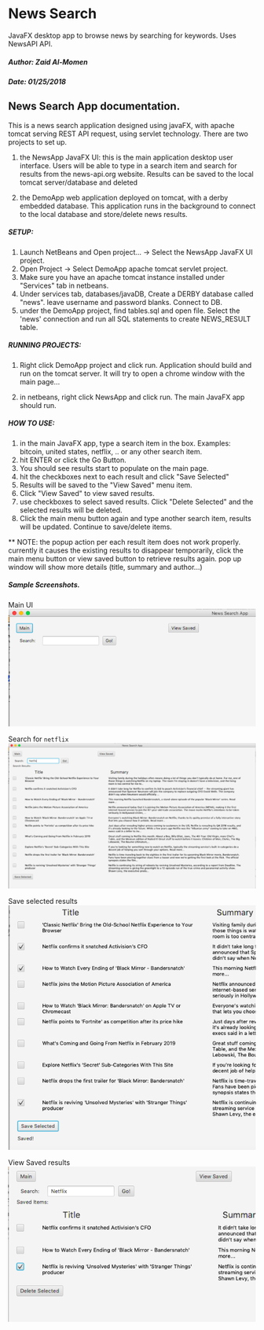 # News Search
JavaFX desktop app to browse news by searching for keywords. Uses NewsAPI API.


##### Author: Zaid Al-Momen
##### Date: 01/25/2018


News Search App documentation. 
------------------------------ 

This is a news search application designed using javaFX, with apache tomcat serving REST API request, using servlet technology. There are two projects to set up. 

1) the NewsApp JavaFX UI: this is the main application desktop user interface. Users will be able to type in a search item and search for results from the news-api.org website. Results can be saved to the local tomcat server/database and deleted 

2) the DemoApp web application deployed on tomcat, with a derby embedded database. This application runs in the background to connect to the local database and store/delete news results. 


##### SETUP:
1. Launch NetBeans and Open project... -> Select the NewsApp JavaFX UI project. 
2. Open Project -> Select DemoApp apache tomcat servlet project. 
3. Make sure you have an apache tomcat instance installed under "Services" tab in netbeans. 
4. Under services tab, databases/javaDB, Create a DERBY database called "news". leave username and password blanks. Connect to DB.  
5. under the DemoApp project, find tables.sql and open file. Select the 'news' connection and run all SQL statements to create NEWS_RESULT table.  


##### RUNNING PROJECTS: 

1. Right click DemoApp project and click run. Application should build and run on the tomcat server. It will try to open a chrome window with the main page... 

2. in netbeans, right click NewsApp and click run. The main JavaFX app should run. 


##### HOW TO USE:
1. in the main JavaFX app, type a search item in the box. Examples: bitcoin, united states, netflix, .. or any other search item. 
2. hit ENTER or click the Go Button. 
3. You should see results start to populate on the main page. 
4. hit the checkboxes next to each result and click "Save Selected"
5. Results will be saved to the "View Saved" menu item. 
6. Click "View Saved" to view saved results. 
7. use checkboxes to select saved results. Click "Delete Selected" and the selected results will be deleted. 
8. Click the main menu button again and type another search item, results will be updated. Continue to save/delete items.

** NOTE: the popup action per each result item does not work properly. currently it causes the existing results to disappear temporarily, click the main menu button or view saved button to retrieve results again. 
pop up window will show more details (title, summary and author...)

##### Sample Screenshots. 

Main UI
![main UI](https://raw.githubusercontent.com/zmomen/news-app/master/screenshots/main%20window.png)


Search for ```netflix```
![Search for netflix](https://raw.githubusercontent.com/zmomen/news-app/master/screenshots/Search%20for%20netflix.png)



Save selected results
![save selected results](https://raw.githubusercontent.com/zmomen/news-app/master/screenshots/selected%20items%20saved.png)


View Saved results
![View Saved results](https://raw.githubusercontent.com/zmomen/news-app/master/screenshots/view%20saved%20results.png)




